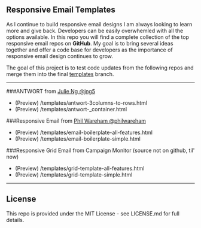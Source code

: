 ## Responsive Email Templates

As I continue to build responsive email designs I am always looking to learn more and give back. Developers can be easily overwhemled with all the options available. In this repo you will find a complete collection of the top responsive email repos on **GitHub**. My goal is to bring several ideas together and offer a code base for developers as the importance of responsive email design continues to grow.

The goal of this project is to test code updates from the following repos and merge them into the final [templates](https://github.com/gegere/responsive-email-templates/tree/templates) branch.  

____________________



###ANTWORT from [Julie Ng @jng5](https://github.com/InterNations/antwort)
* (Preview) /templates/antwort-3columns-to-rows.html
* (Preview) /templates/antwort-_container.html


###Responsive Email from [Phil Wareham @philwareham](https://github.com/philwareham/responsive-email)
* (Preview) /templates/email-boilerplate-all-features.html
* (Preview) /templates/email-boilerplate-simple.html



###Responsive Grid Email from Campaign Monitor (source not on github, til' now)
* (Preview) /templates/grid-template-all-features.html
* (Preview) /templates/grid-template-simple.html

____________________


## License
This repo is provided under the MIT License - see LICENSE.md for full details.

